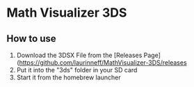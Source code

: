 # Math Visualizer 3DS

## How to use
1. Download the 3DSX File from the [Releases Page](https://github.com/laurinneff/MathVisualizer-3DS/releases
2. Put it into the "3ds" folder in your SD card
3. Start it from the homebrew launcher
